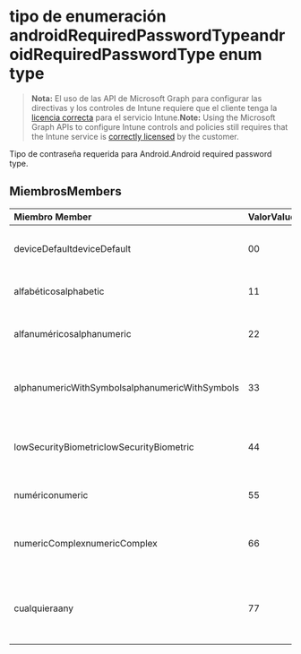 # <a name="androidrequiredpasswordtype-enum-type"></a><span data-ttu-id="02d33-101">tipo de enumeración androidRequiredPasswordType</span><span class="sxs-lookup"><span data-stu-id="02d33-101">androidRequiredPasswordType enum type</span></span>

> <span data-ttu-id="02d33-102">**Nota:** El uso de las API de Microsoft Graph para configurar las directivas y los controles de Intune requiere que el cliente tenga la [licencia correcta](https://go.microsoft.com/fwlink/?linkid=839381) para el servicio Intune.</span><span class="sxs-lookup"><span data-stu-id="02d33-102">**Note:** Using the Microsoft Graph APIs to configure Intune controls and policies still requires that the Intune service is [correctly licensed](https://go.microsoft.com/fwlink/?linkid=839381) by the customer.</span></span>

<span data-ttu-id="02d33-103">Tipo de contraseña requerida para Android.</span><span class="sxs-lookup"><span data-stu-id="02d33-103">Android required password type.</span></span>
## <a name="members"></a><span data-ttu-id="02d33-104">Miembros</span><span class="sxs-lookup"><span data-stu-id="02d33-104">Members</span></span>
|<span data-ttu-id="02d33-105">Miembro	</span><span class="sxs-lookup"><span data-stu-id="02d33-105">Member</span></span>|<span data-ttu-id="02d33-106">Valor</span><span class="sxs-lookup"><span data-stu-id="02d33-106">Value</span></span>|<span data-ttu-id="02d33-107">Descripción</span><span class="sxs-lookup"><span data-stu-id="02d33-107">Description</span></span>|
|:---|:---|:---|
|<span data-ttu-id="02d33-108">deviceDefault</span><span class="sxs-lookup"><span data-stu-id="02d33-108">deviceDefault</span></span>|<span data-ttu-id="02d33-109">0</span><span class="sxs-lookup"><span data-stu-id="02d33-109">0</span></span>|<span data-ttu-id="02d33-110">Valor predeterminado de dispositivo, sin intención.</span><span class="sxs-lookup"><span data-stu-id="02d33-110">Device default value, no intent.</span></span>|
|<span data-ttu-id="02d33-111">alfabéticos</span><span class="sxs-lookup"><span data-stu-id="02d33-111">alphabetic</span></span>|<span data-ttu-id="02d33-112">1</span><span class="sxs-lookup"><span data-stu-id="02d33-112">1</span></span>|<span data-ttu-id="02d33-113">Contraseña alfabético requerida.</span><span class="sxs-lookup"><span data-stu-id="02d33-113">Alphabetic password required.</span></span>|
|<span data-ttu-id="02d33-114">alfanuméricos</span><span class="sxs-lookup"><span data-stu-id="02d33-114">alphanumeric</span></span>|<span data-ttu-id="02d33-115">2</span><span class="sxs-lookup"><span data-stu-id="02d33-115">2</span></span>|<span data-ttu-id="02d33-116">Se requiere una contraseña alfanumérica.</span><span class="sxs-lookup"><span data-stu-id="02d33-116">Alphanumeric password required.</span></span>|
|<span data-ttu-id="02d33-117">alphanumericWithSymbols</span><span class="sxs-lookup"><span data-stu-id="02d33-117">alphanumericWithSymbols</span></span>|<span data-ttu-id="02d33-118">3</span><span class="sxs-lookup"><span data-stu-id="02d33-118">3</span></span>|<span data-ttu-id="02d33-119">Alfanumérico con contraseña símbolos requerida.</span><span class="sxs-lookup"><span data-stu-id="02d33-119">Alphanumeric with symbols password required.</span></span>|
|<span data-ttu-id="02d33-120">lowSecurityBiometric</span><span class="sxs-lookup"><span data-stu-id="02d33-120">lowSecurityBiometric</span></span>|<span data-ttu-id="02d33-121">4</span><span class="sxs-lookup"><span data-stu-id="02d33-121">4</span></span>|<span data-ttu-id="02d33-122">Contraseña biométrica en función de baja seguridad requerida.</span><span class="sxs-lookup"><span data-stu-id="02d33-122">Low security biometrics based password required.</span></span>|
|<span data-ttu-id="02d33-123">numérico</span><span class="sxs-lookup"><span data-stu-id="02d33-123">numeric</span></span>|<span data-ttu-id="02d33-124">5</span><span class="sxs-lookup"><span data-stu-id="02d33-124">5</span></span>|<span data-ttu-id="02d33-125">Contraseña numérica requerida.</span><span class="sxs-lookup"><span data-stu-id="02d33-125">Numeric password required.</span></span>|
|<span data-ttu-id="02d33-126">numericComplex</span><span class="sxs-lookup"><span data-stu-id="02d33-126">numericComplex</span></span>|<span data-ttu-id="02d33-127">6</span><span class="sxs-lookup"><span data-stu-id="02d33-127">6</span></span>|<span data-ttu-id="02d33-128">Contraseña compleja numérico requerida.</span><span class="sxs-lookup"><span data-stu-id="02d33-128">Numeric complex password required.</span></span>|
|<span data-ttu-id="02d33-129">cualquiera</span><span class="sxs-lookup"><span data-stu-id="02d33-129">any</span></span>|<span data-ttu-id="02d33-130">7</span><span class="sxs-lookup"><span data-stu-id="02d33-130">7</span></span>|<span data-ttu-id="02d33-131">Se requiere una contraseña o patrón y cualquiera es aceptable.</span><span class="sxs-lookup"><span data-stu-id="02d33-131">A password or pattern is required, and any is acceptable.</span></span>|



